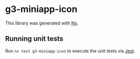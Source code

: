 # g3-miniapp-icon

This library was generated with [Nx](https://nx.dev).

## Running unit tests

Run `nx test g3-miniapp-icon` to execute the unit tests via [Jest](https://jestjs.io).

